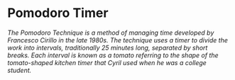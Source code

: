 
 <h1> Pomodoro Timer </h1>
 
 <i>The Pomodoro Technique is a method of managing time developed by Francesco Cirillo in the late 1980s. The technique uses a timer to divide the work into intervals, traditionally 25 minutes long, separated by short breaks. Each interval is known as a tomato referring to the shape of the tomato-shaped kitchen timer that Cyril used when he was a college student.</i>
